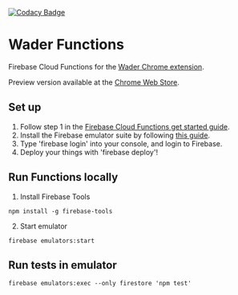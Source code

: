 [![Codacy Badge](https://api.codacy.com/project/badge/Grade/5d11bf3b215a4e2f80e5ff590fea9c84)](https://www.codacy.com/manual/karrman.oskar/wader-functions?utm_source=github.com&amp;utm_medium=referral&amp;utm_content=05K4R/wader-functions&amp;utm_campaign=Badge_Grade)
# Wader Functions
Firebase Cloud Functions for the [Wader Chrome extension](https://github.com/05K4R/wader-chrome-extension/).

Preview version available at the  [Chrome Web Store](https://chrome.google.com/webstore/detail/wader/gjjdinpmbhdnnhoegfdaamjcmjaekcok).

## Set up
1. Follow step 1 in the [Firebase Cloud Functions get started guide](https://firebase.google.com/docs/functions/get-started).
2. Install the Firebase emulator suite by following [this guide](https://firebase.google.com/docs/emulator-suite/install_and_configure).
3. Type 'firebase login' into your console, and login to Firebase.
4. Deploy your things with 'firebase deploy'!

## Run Functions locally
1. Install Firebase Tools
```
npm install -g firebase-tools
```
2. Start emulator
```
firebase emulators:start
```

## Run tests in emulator
```
firebase emulators:exec --only firestore 'npm test'
```
